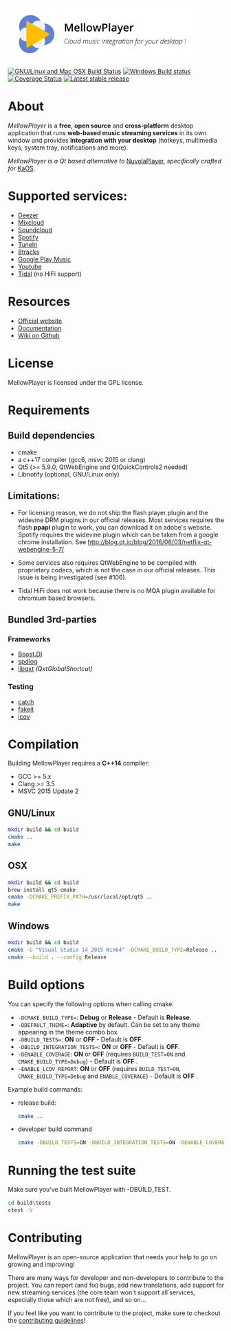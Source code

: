 ![MellowPlayer banner](docs/_static/banner.png)

[![GNU/Linux and Mac OSX Build Status](https://travis-ci.org/ColinDuquesnoy/MellowPlayer.svg?branch=develop)](https://travis-ci.org/ColinDuquesnoy/MellowPlayer)
[![Windows Build status](https://ci.appveyor.com/api/projects/status/f65ajgawyxnxjs2a?svg=true)](https://ci.appveyor.com/project/ColinDuquesnoy/mellowplayer)
[![Coverage Status](https://coveralls.io/repos/github/ColinDuquesnoy/MellowPlayer/badge.svg?branch=develop)](https://coveralls.io/github/ColinDuquesnoy/MellowPlayer?branch=develop)
[![Latest stable release](https://img.shields.io/github/release/ColinDuquesnoy/MellowPlayer.svg)](https://github.com/ColinDuquesnoy/MellowPlayer/releases)

# About

*MellowPlayer* is a **free**, **open source** and **cross-platform** desktop application
that runs **web-based music streaming services** in its own window and
provides **integration with your desktop** (hotkeys, multimedia keys, system tray,
notifications and more).

*MellowPlayer is a Qt based alternative to* [NuvolaPlayer](https://tiliado.eu/nuvolaplayer/),
*specifically crafted for* [KaOS](http://kaosx.us/).

# Supported services:

- [Deezer](http://deezer.com)
- [Mixcloud](http://mixcloud.com)
- [Soundcloud](http://soundcloud.com)
- [Spotify](http://spotify.com)
- [TuneIn](http://tunein.com/)
- [8tracks](http://8tracks.com/)
- [Google Play Music](https://play.google.com/music/listen)
- [Youtube](https://youtube.com/)
- [Tidal](https://listen.tidal.com/) (no HiFi support)


# Resources

- [Official website](https://colinduquesnoy.github.io/MellowPlayer/)
- [Documentation](http://mellowplayer.readthedocs.org/en/webengine/)
- [Wiki on Github](https://github.com/ColinDuquesnoy/MellowPlayer/wiki)

# License

MellowPlayer is licensed under the GPL license.

# Requirements

## Build dependencies

- cmake
- a c++17 compiler (gcc6, msvc 2015 or clang)
- Qt5 (>= 5.9.0, QtWebEngine and QtQuickControls2 needed)
- Libnotify (optional, GNU/Linux only)

## Limitations:

- For licensing reason, we do not ship the flash player plugin and the widevine DRM plugins in our official releases. 
  Most services requires the flash **ppapi** plugin to work, you can download it on adobe's website. Spotify requires the   widevine plugin which can be taken from a google chrome installation. See http://blog.qt.io/blog/2016/06/03/netflix-qt-webengine-5-7/ 

- Some services also requires QtWebEngine to be compiled with proprietary codecs, which is not the case in our official releases. This issue is being investigated (see #106).

- Tidal HiFi does not work because there is no MQA plugin available for chromium based browsers.

## Bundled 3rd-parties

### Frameworks

- [Boost.DI](http://boost-experimental.github.io/di/)
- [spdlog](https://github.com/gabime/spdlog)
- [libqxt](https://bitbucket.org/libqxt/libqxt/wiki/Home) *(QxtGlobalShortcut)*

### Testing

- [catch](https://github.com/philsquared/Catch)
- [fakeit](https://github.com/eranpeer/FakeIt)
- [lcov](https://github.com/linux-test-project/lcov)

# Compilation

Building MellowPlayer requires a **C++14** compiler:

- GCC >= 5.x
- Clang >= 3.5
- MSVC 2015 Update 2 

## GNU/Linux

```bash
mkdir build && cd build
cmake ..
make
```

## OSX

```bash
mkdir build && cd build
brew install qt5 cmake
cmake -DCMAKE_PREFIX_PATH=/usr/local/opt/qt5 ..
make
```

## Windows

```bash
mkdir build && cd build
cmake -G "Visual Studio 14 2015 Win64" -DCMAKE_BUILD_TYPE=Release .. 
cmake --build . --config Release
```

# Build options

You can specify the following options when calling cmake:

- ``-DCMAKE_BUILD_TYPE=``: **Debug** or **Release** - Default is **Release**.
- ``-DDEFAULT_THEME=``: **Adaptive** by default. Can be set to any theme appearing in the theme combo box.
- ``-DBUILD_TESTS=``: **ON** or **OFF** - Default is **OFF**.
- ``-DBUILD_INTEGRATION_TESTS=``: **ON** or **OFF** - Default is **OFF**.
- ``-DENABLE_COVERAGE``: **ON** or **OFF** (requires ``BUILD_TEST=ON`` and ``CMAKE_BUILD_TYPE=Debug``) - Default is **OFF** .
- ``-ENABLE_LCOV_REPORT``: **ON** or **OFF** (requires ``BUILD_TEST=ON``, ``CMAKE_BUILD_TYPE=Debug`` and ``ENABLE_COVERAGE``) - Default is **OFF** .

Example build commands:

- release build: 
    ```bash
    cmake ..
    ```
- developer build command  

    ```bash
    cmake -DBUILD_TESTS=ON -DBUILD_INTEGRATION_TESTS=ON -DENABLE_COVERAGE=ON -DENABLE_LCOV_REPORT=ON -DCMAKE_BUILD_TYPE=Debug ..
    ```

# Running the test suite

Make sure you've built MellowPlayer with -DBUILD_TEST.

```bash
cd build\tests
ctest -V
```

# Contributing

MellowPlayer is an open-source application that needs your help to go on growing and improving!

There are many ways for developer and non-developers to contribute to the project. You can report (and fix) bugs, add new translations, add support for new streaming services (the core team won't support all services, especially those which are not free), and so on...

If you feel like you want to contribute to the project, make sure to checkout the [contributing guidelines](https://github.com/ColinDuquesnoy/MellowPlayer/blob/master/CONTRIBUTING.rst)!

